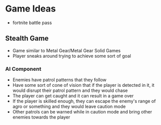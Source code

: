 # Game Ideas
- fortnite battle pass

## Stealth Game
- Game similar to Metal Gear/Metal Gear Solid Games
- Player sneaks around trying to achieve some sort of goal
### AI Component
- Enemies have patrol patterns that they follow
- Have some sort of cone of vision that if the player is detected in it, it would disrupt their patrol pattern and they would chase
- The player can get caught and it can result in a game over
- If the player is skilled enough, they can escape the enemy's range of agro or something and they would leave caution mode
- Other patrols can be warned while in caution mode and bring other enemies towards the player
 
